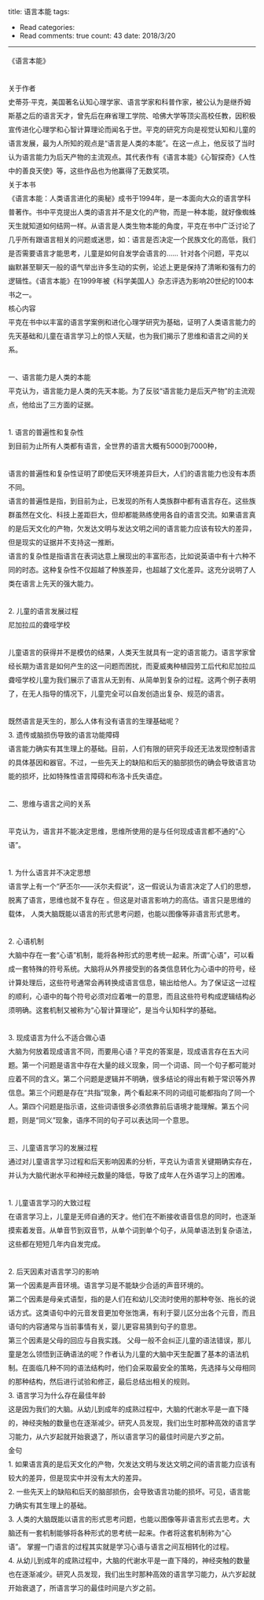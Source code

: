 title: 语言本能
tags: 
  - Read
categories: 
  - Read
comments: true
count: 43
date: 2018/3/20
---
  <div yne-bulb-block="paragraph" style="white-space: pre-wrap;line-height:2;line-height:2;">《语言本能》</div><div yne-bulb-block="paragraph" style="white-space: pre-wrap;line-height:2;line-height:2;"><br></div><div yne-bulb-block="paragraph" style="white-space: pre-wrap;line-height:2;line-height:2;">关于作者</div><div yne-bulb-block="paragraph" style="white-space: pre-wrap;line-height:2;line-height:2;">史蒂芬·平克，美国著名认知心理学家、语言学家和科普作家，被公认为是继乔姆斯基之后的语言天才，曾先后在麻省理工学院、哈佛大学等顶尖高校任教，因积极宣传进化心理学和心智计算理论而闻名于世。平克的研究方向是视觉认知和儿童的语言发展，最为人所知的观点是“语言是人类的本能”。在这一点上，他反驳了当时认为语言能力为后天产物的主流观点。其代表作有《语言本能》《心智探奇》《人性中的善良天使》等，这些作品也为他赢得了无数奖项。</div><div yne-bulb-block="paragraph" style="white-space: pre-wrap;line-height:2;line-height:2;">关于本书</div><div yne-bulb-block="paragraph" style="white-space: pre-wrap;line-height:2;line-height:2;">《语言本能：人类语言进化的奥秘》成书于1994年，是一本面向大众的语言学科普著作。书中平克提出人类的语言并不是文化的产物，而是一种本能，就好像蜘蛛天生就知道如何结网一样。从语言是人类生物本能的角度，平克在书中广泛讨论了几乎所有跟语言相关的问题或迷思，如：语言是否决定一个民族文化的高低，我们是否需要语言才能思考，儿童是如何自发学会语言的……&nbsp;针对各个问题，平克以幽默甚至聊天一般的语气举出许多生动的实例，论述上更是保持了清晰和强有力的逻辑性。《语言本能》在1999年被《科学美国人》杂志评选为影响20世纪的100本书之一。</div><div yne-bulb-block="paragraph" style="white-space: pre-wrap;line-height:2;line-height:2;">核心内容</div><div yne-bulb-block="paragraph" style="white-space: pre-wrap;line-height:2;line-height:2;">平克在书中以丰富的语言学案例和进化心理学研究为基础，证明了人类语言能力的先天基础和儿童在语言学习上的惊人天赋，也为我们揭示了思维和语言之间的关系。</div><div yne-bulb-block="paragraph" style="white-space: pre-wrap;line-height:2;line-height:2;"><br></div><div yne-bulb-block="paragraph" style="white-space: pre-wrap;line-height:2;line-height:2;">一、语言能力是人类的本能</div><div yne-bulb-block="paragraph" style="white-space: pre-wrap;line-height:2;line-height:2;">平克认为，语言能力是人类的先天本能。为了反驳“语言能力是后天产物”的主流观点，他给出了三方面的证据。</div><div yne-bulb-block="paragraph" style="white-space: pre-wrap;line-height:2;line-height:2;"><br></div><div yne-bulb-block="paragraph" style="white-space: pre-wrap;line-height:2;line-height:2;">1.&nbsp;语言的普遍性和复杂性</div><div yne-bulb-block="paragraph" style="white-space: pre-wrap;line-height:2;line-height:2;">到目前为止所有人类都有语言，全世界的语言大概有5000到7000种，</div><div yne-bulb-block="paragraph" style="white-space: pre-wrap;line-height:2;line-height:2;"><br></div><div yne-bulb-block="paragraph" style="white-space: pre-wrap;line-height:2;line-height:2;">语言的普遍性和复杂性证明了即使后天环境差异巨大，人们的语言能力也没有本质不同。</div><div yne-bulb-block="paragraph" style="white-space: pre-wrap;line-height:2;line-height:2;">语言的普遍性是指，到目前为止，已发现的所有人类族群中都有语言存在。这些族群虽然在文化、科技上差距巨大，但却都能熟练使用各自的语言交流。如果语言真的是后天文化的产物，欠发达文明与发达文明之间的语言能力应该有较大的差异，但是现实的证据并不支持这一推断。</div><div yne-bulb-block="paragraph" style="white-space: pre-wrap;line-height:2;line-height:2;">语言的复杂性是指语言在表词达意上展现出的丰富形态，比如说英语中有十六种不同的时态。这种复杂性不仅超越了种族差异，也超越了文化差异。这充分说明了人类在语言上先天的强大能力。</div><div yne-bulb-block="paragraph" style="white-space: pre-wrap;line-height:2;line-height:2;"><br></div><div yne-bulb-block="paragraph" style="white-space: pre-wrap;line-height:2;line-height:2;">2.&nbsp;儿童的语言发展过程</div><div yne-bulb-block="paragraph" style="white-space: pre-wrap;line-height:2;line-height:2;">尼加拉瓜的聋哑学校</div><div yne-bulb-block="paragraph" style="white-space: pre-wrap;line-height:2;line-height:2;"><br></div><div yne-bulb-block="paragraph" style="white-space: pre-wrap;line-height:2;line-height:2;">儿童语言的获得并不是模仿的结果，人类天生就具有一定的语言能力。语言学家曾经长期为语言是如何产生的这一问题而困扰，而夏威夷种植园劳工后代和尼加拉瓜聋哑学校儿童为我们展示了语言从无到有、从简单到复杂的过程。这两个例子表明了，在无人指导的情况下，儿童完全可以自发创造出复杂、规范的语言。</div><div yne-bulb-block="paragraph" style="white-space: pre-wrap;line-height:2;line-height:2;"><br></div><div yne-bulb-block="paragraph" style="white-space: pre-wrap;line-height:2;line-height:2;">既然语言是天生的，那么人体有没有语言的生理基础呢？</div><div yne-bulb-block="paragraph" style="white-space: pre-wrap;line-height:2;line-height:2;">3.&nbsp;遗传或脑损伤导致的语言功能障碍</div><div yne-bulb-block="paragraph" style="white-space: pre-wrap;line-height:2;line-height:2;">语言能力确实有其生理上的基础。目前，人们有限的研究手段还无法发现控制语言的具体基因和器官。不过，一些先天上的缺陷和后天的脑部损伤的确会导致语言功能的损坏，比如特殊性语言障碍和布洛卡氏失语症。</div><div yne-bulb-block="paragraph" style="white-space: pre-wrap;line-height:2;line-height:2;"><br></div><div yne-bulb-block="paragraph" style="white-space: pre-wrap;line-height:2;line-height:2;">二、思维与语言之间的关系</div><div yne-bulb-block="paragraph" style="white-space: pre-wrap;line-height:2;line-height:2;"><br></div><div yne-bulb-block="paragraph" style="white-space: pre-wrap;line-height:2;line-height:2;">平克认为，语言并不能决定思维，思维所使用的是与任何现成语言都不通的“心语”。</div><div yne-bulb-block="paragraph" style="white-space: pre-wrap;line-height:2;line-height:2;"><br></div><div yne-bulb-block="paragraph" style="white-space: pre-wrap;line-height:2;line-height:2;">1.&nbsp;为什么语言并不决定思想</div><div yne-bulb-block="paragraph" style="white-space: pre-wrap;line-height:2;line-height:2;">语言学上有一个“萨丕尔——沃尔夫假说”，这一假说认为语言决定了人们的思想，脱离了语言，思维也就不复存在&nbsp;。但这是对语言影响力的高估。语言只是思维的载体，&nbsp;人类大脑既能以语言的形式思考问题，也能以图像等非语言形式思考。</div><div yne-bulb-block="paragraph" style="white-space: pre-wrap;line-height:2;line-height:2;"><br></div><div yne-bulb-block="paragraph" style="white-space: pre-wrap;line-height:2;line-height:2;">2.&nbsp;心语机制</div><div yne-bulb-block="paragraph" style="white-space: pre-wrap;line-height:2;line-height:2;">大脑中存在一套“心语”机制，能将各种形式的思考统一起来。所谓“心语”，可以看成一套特殊的符号系统。大脑将从外界接受到的各类信息转化为心语中的符号，经计算处理后，这些符号通常会再转换成语言信息，输出给他人。为了保证这一过程的顺利，心语中的每个符号必须对应着唯一的意思，而且这些符号构成逻辑结构必须明确。这套机制又被称为“心智计算理论”，是当今认知科学的基础。</div><div yne-bulb-block="paragraph" style="white-space: pre-wrap;line-height:2;line-height:2;"><br></div><div yne-bulb-block="paragraph" style="white-space: pre-wrap;line-height:2;line-height:2;">3.&nbsp;现成语言为什么不适合做心语</div><div yne-bulb-block="paragraph" style="white-space: pre-wrap;line-height:2;line-height:2;">大脑为何放着现成语言不同，而要用心语？平克的答案是，现成语言存在五大问题。第一个问题是语言中存在大量的歧义现象，同一个词语、同一个句子都可能对应着不同的含义。第二个问题是逻辑并不明确，很多结论的得出有赖于常识等外界信息。第三个问题是存在“共指”现象，两个看起来不同的词组可能都指向了同一个人。第四个问题是指示语，这些词语很多必须依靠前后语境才能理解。第五个问题，则是“同义”现象，语序不同的句子可以表达同一个意思。</div><div yne-bulb-block="paragraph" style="white-space: pre-wrap;line-height:2;line-height:2;"><br></div><div yne-bulb-block="paragraph" style="white-space: pre-wrap;line-height:2;line-height:2;">三、儿童语言学习的发展过程</div><div yne-bulb-block="paragraph" style="white-space: pre-wrap;line-height:2;line-height:2;">通过对儿童语言学习过程和后天影响因素的分析，平克认为语言关键期确实存在，并认为大脑代谢水平和神经元数量的降低，导致了成年人在外语学习上的困难。</div><div yne-bulb-block="paragraph" style="white-space: pre-wrap;line-height:2;line-height:2;"><br></div><div yne-bulb-block="paragraph" style="white-space: pre-wrap;line-height:2;line-height:2;">1.&nbsp;儿童语言学习的大致过程</div><div yne-bulb-block="paragraph" style="white-space: pre-wrap;line-height:2;line-height:2;">在语言学习上，儿童是无师自通的天才。他们在不断接收语音信息的同时，也逐渐摸索着发音。从单音节到双音节，从单个词到单个句子，从简单语法到复杂语法，这些都在短短几年内自发完成。</div><div yne-bulb-block="paragraph" style="white-space: pre-wrap;line-height:2;line-height:2;"><br></div><div yne-bulb-block="paragraph" style="white-space: pre-wrap;line-height:2;line-height:2;">2.&nbsp;后天因素对语言学习的影响</div><div yne-bulb-block="paragraph" style="white-space: pre-wrap;line-height:2;line-height:2;">第一个因素是声音环境。语言学习是不能缺少合适的声音环境的。</div><div yne-bulb-block="paragraph" style="white-space: pre-wrap;line-height:2;line-height:2;">第二个因素是母亲式语型，指的是人们在和幼儿交流时使用的那种夸张、拖长的说话方式。这类语句中的元音发音更加夸张饱满，有利于婴儿区分出各个元音，而且语句的内容通常与当前事情有关，婴儿更容易猜到句子的意思。</div><div yne-bulb-block="paragraph" style="white-space: pre-wrap;line-height:2;line-height:2;">第三个因素是父母的回应与自我实践。&nbsp;父母一般不会纠正儿童的语法错误，那儿童是怎么领悟到正确语法的呢？作者认为儿童的大脑中天生配置了基本的语法机制。在面临几种不同的语法结构时，他们会采取最安全的策略，先选择与父母相同的那种结构，然后进行试验和修正，最后总结出相关的规则。</div><div yne-bulb-block="paragraph" style="white-space: pre-wrap;line-height:2;line-height:2;">3.&nbsp;语言学习为什么存在最佳年龄</div><div yne-bulb-block="paragraph" style="white-space: pre-wrap;line-height:2;line-height:2;">这是因为我们的大脑。从幼儿到成年的成熟过程中，大脑的代谢水平是一直下降的，神经突触的数量也在逐渐减少。研究人员发现，我们出生时那种高效的语言学习能力，从六岁起就开始衰退了，所以语言学习的最佳时间是六岁之前。</div><div yne-bulb-block="paragraph" style="white-space: pre-wrap;line-height:2;line-height:2;">金句</div><div yne-bulb-block="paragraph" style="white-space: pre-wrap;line-height:2;line-height:2;">1.&nbsp;如果语言真的是后天文化的产物，欠发达文明与发达文明之间的语言能力应该有较大的差异，但是现实中并没有太大的差异。</div><div yne-bulb-block="paragraph" style="white-space: pre-wrap;line-height:2;line-height:2;">2.&nbsp;一些先天上的缺陷和后天的脑部损伤，会导致语言功能的损坏。可见，语言能力确实有其生理上的基础。</div><div yne-bulb-block="paragraph" style="white-space: pre-wrap;line-height:2;line-height:2;">3.&nbsp;人类的大脑既能以语言的形式思考问题，也能以图像等非语言形式去思考。大脑还有一套机制能够将各种形式的思考统一起来。作者将这套机制称为“心语”。&nbsp;掌握一门语言的过程其实就是学习心语与语言之间互相转化的过程。</div><div yne-bulb-block="paragraph" style="white-space: pre-wrap;line-height:2;line-height:2;">4.&nbsp;从幼儿到成年的成熟过程中，大脑的代谢水平是一直下降的，神经突触的数量也在逐渐减少。研究人员发现，我们出生时那种高效的语言学习能力，从六岁起就开始衰退了，所语言学习的最佳时间是六岁之前。</div><div yne-bulb-block="paragraph" style="white-space: pre-wrap;line-height:2;line-height:2;"><br></div>